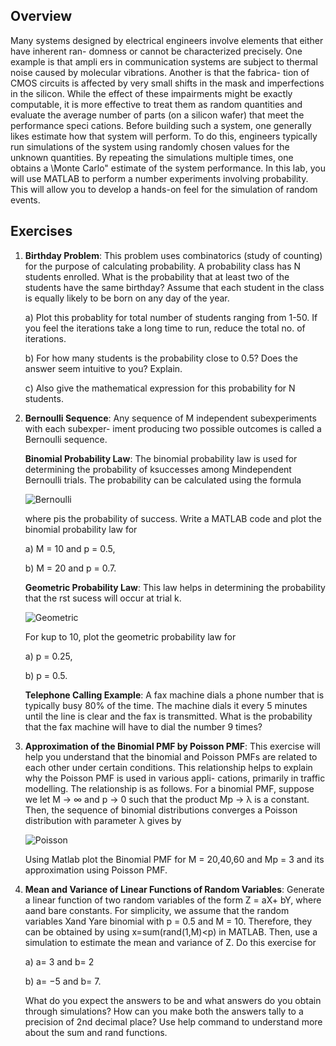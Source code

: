 ## Overview
Many systems designed by electrical engineers involve elements that either have inherent ran-
domness or cannot be characterized precisely. One example is that ampli ers in communication
systems are subject to thermal noise caused by molecular vibrations. Another is that the fabrica-
tion of CMOS circuits is affected by very small shifts in the mask and imperfections in the silicon.
While the effect of these impairments might be exactly computable, it is more effective to treat
them as random quantities and evaluate the average number of parts (on a silicon wafer) that meet
the performance speci cations.
Before building such a system, one generally likes estimate how that system will perform. To
do this, engineers typically run simulations of the system using randomly chosen values for the
unknown quantities. By repeating the simulations multiple times, one obtains a \Monte Carlo"
estimate of the system performance. In this lab, you will use MATLAB to perform a number
experiments involving probability. This will allow you to develop a hands-on feel for the simulation
of random events.

## Exercises
1) **Birthday Problem**: This problem uses combinatorics (study of counting) for the purpose of
calculating probability. A probability class has N students enrolled. What is the probability
that at least two of the students have the same birthday? Assume that each student in the
class is equally likely to be born on any day of the year.
    
    a) Plot this probablity for total number of students ranging from 1-50. If you feel the
iterations take a long time to run, reduce the total no. of iterations.
    
    b) For how many students is the probability close to 0.5? Does the answer seem intuitive
to you? Explain.
    
    c) Also give the mathematical expression for this probability for N students.
    
2) **Bernoulli Sequence**: Any sequence of M independent subexperiments with each subexper-
iment producing two possible outcomes is called a Bernoulli sequence.

    **Binomial Probability Law**: The binomial probability law is used for determining the
probability of ksuccesses among Mindependent Bernoulli trials. The probability can be
calculated using the formula

    ![Bernoulli](https://latex.codecogs.com/png.image?\dpi{110}&space;\bg_black&space;Pr[k]=\binom{M}{k}p^{k}(1-p)^{M-k}&space;&space;&space;&space;&space;&space;&space;;k=0,1,...,M&space;)

    where pis the probability of success. Write a MATLAB code and plot the binomial probability
law for
    
    a) M = 10 and p = 0.5,
    
    b) M = 20 and p = 0.7.

    **Geometric Probability Law**: This law helps in determining the probability that the rst
sucess will occur at trial k.

    ![Geometric](https://latex.codecogs.com/png.image?%5Cdpi%7B110%7D%20%5Cbg_black%20Pr%5Bk%5D=(1-p)%5E%7Bk-1%7Dp%20%20%20%20%20%20%20;k=1,2,...,%20)

    For kup to 10, plot the geometric probability law for
    
    a) p = 0.25,

    b) p = 0.5.

    **Telephone Calling Example**: A fax machine dials a phone number that is typically busy
80% of the time. The machine dials it every 5 minutes until the line is clear and the fax is
transmitted. What is the probability that the fax machine will have to dial the number 9
times?

3) **Approximation of the Binomial PMF by Poisson PMF**: This exercise will help you
understand that the binomial and Poisson PMFs are related to each other under certain
conditions. This relationship helps to explain why the Poisson PMF is used in various appli-
cations, primarily in traffic modelling. The relationship is as follows. For a binomial PMF,
suppose we let M → ∞ and p → 0 such that the product Mp → λ is a constant. Then, the
sequence of binomial distributions converges a Poisson distribution with parameter λ gives
by

    ![Poisson](https://latex.codecogs.com/png.image?\dpi{110}&space;\bg_black&space;Pr[k]=\frac{\lambda^{k}}{k!}e^{-\lambda})

    Using Matlab plot the Binomial PMF for M = 20,40,60 and Mp = 3 and its approximation
using Poisson PMF.

4) **Mean and Variance of Linear Functions of Random Variables**: Generate a linear
function of two random variables of the form Z = aX+ bY, where aand bare constants.
For simplicity, we assume that the random variables Xand Yare binomial with p = 0.5 and
M = 10. Therefore, they can be obtained by using x=sum(rand(1,M)<p) in MATLAB. Then,
use a simulation to estimate the mean and variance of Z. Do this exercise for

    a) a= 3 and b= 2

    b) a= −5 and b= 7.

    What do you expect the answers to be and what answers do you obtain through simulations?
How can you make both the answers tally to a precision of 2nd decimal place? Use help
command to understand more about the sum and rand functions.
